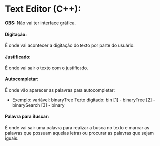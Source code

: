 # Text Editor (C++):
**OBS:** Não vai ter interface gráfica.

#### Digitação: 
É onde vai acontecer a digitação do texto por parte do usuário.

#### Justificado:
É onde vai sair o texto com o justificado.

#### Autocompletar:
É onde vão aparecer as palavras para autocompletar:
* Exemplo:
variável: binaryTree 
Texto digitado: bin
[1] - binaryTree
[2] - binarySearch
[3] - binary

#### Palavra para Buscar:
É onde vai sair uma palavra para realizar a busca no texto e marcar as palavras que possuam aquelas letras ou procurar as palavras que sejam iguais.